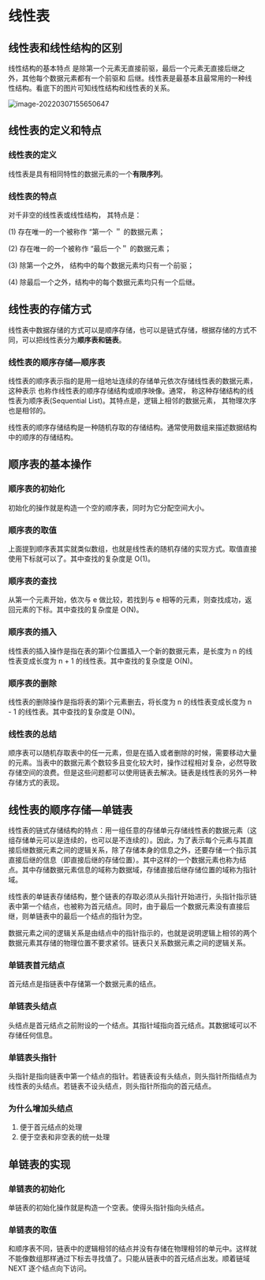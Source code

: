# 线性表

## 线性表和线性结构的区别

线性结构的基本特点 是除第一个元素无直接前驱，最后一个元素无直接后继之外，其他每个数据元素都有一个前驱和 后继。线性表是最基本且最常用的一种线性结构。看底下的图片可知线性结构和线性表的关系。

![image-20220307155650647](https://ssuublog.oss-cn-shenzhen.aliyuncs.com/%E6%95%B0%E6%8D%AE%E7%BB%93%E6%9E%84/%E7%BB%AA%E8%AE%BA/%E5%87%A0%E7%A7%8D%E9%80%BB%E8%BE%91%E7%BB%93%E6%9E%84%E5%B1%82%E6%AC%A1%E5%9B%BE.png)

## 线性表的定义和特点

### 线性表的定义

线性表是具有相同特性的数据元素的一个**有限序列**。

### 线性表的特点

对千非空的线性表或线性结构， 其特点是： 

(1) 存在唯一的一个被称作 “第一个 ＂ 的数据元素； 

(2) 存在唯一的一个被称作 “最后一个＂ 的数据元素； 

(3) 除第一个之外， 结构中的每个数据元素均只有一个前驱； 

(4) 除最后一个之外，结构中的每个数据元素均只有一个后继。

## 线性表的存储方式

线性表中数据存储的方式可以是顺序存储，也可以是链式存储，根据存储的方式不同，可以把线性表分为**顺序表和链表**。

### 线性表的顺序存储—顺序表

线性表的顺序表示指的是用一组地址连续的存储单元依次存储线性表的数据元素， 这种表示 也称作线性表的顺序存储结构或顺序映像。通常， 称这种存储结构的线性表为顺序表(Sequential List)。其特点是，逻辑上相邻的数据元素， 其物理次序也是相邻的。

线性表的顺序存储结构是一种随机存取的存储结构。通常使用数组来描述数据结构中的顺序的存储结构。 

## 顺序表的基本操作

### 顺序表的初始化

初始化的操作就是构造一个空的顺序表，同时为它分配空间大小。

### 顺序表的取值

上面提到顺序表其实就类似数组，也就是线性表的随机存储的实现方式。取值直接使用下标就可以了。其中查找的复杂度是 O(1)。

### 顺序表的查找

从第一个元素开始，依次与 e 做比较，若找到与 e 相等的元素，则查找成功，返回元素的下标。其中查找的复杂度是 O(N)。

### 顺序表的插入

线性表的插入操作是指在表的第i个位置插入一个新的数据元素，是长度为 n 的线性表变成长度为 n + 1 的线性表。其中查找的复杂度是 O(N)。

### 顺序表的删除

线性表的删除操作是指将表的第i个元素删去，将长度为 n 的线性表变成长度为 n - 1 的线性表。其中查找的复杂度是 O(N)。

### 线性表的总结

顺序表可以随机存取表中的任一元素，但是在插入或者删除的时候，需要移动大量的元素。当表中的数据元素个数较多且变化较大时，操作过程相对复杂，必然导致存储空间的浪费。但是这些问题都可以使用链表去解决。链表是线性表的另外一种存储方式的表现。

## 线性表的顺序存储—单链表

线性表的链式存储结构的特点：用一组任意的存储单元存储线性表的数据元素（这组存储单元可以是连续的，也可以是不连续的）。因此，为了表示每个元素与其直接后继数据元素之间的逻辑关系，除了存储本身的信息之外，还要存储一个指示其直接后继的信息（即直接后继的存储位置）。其中这样的一个数据元素也称为结点。其中存储数据元素信息的域称为数据域，存储直接后继存储位置的域称为指针域。

线性表的单链表存储结构，整个链表的存取必须从头指针开始进行，头指针指示链表中第一个结点，也被称为首元结点。同时，由于最后一个数据元素没有直接后继，则单链表中的最后一个结点的指针为空。

数据元素之间的逻辑关系是由结点中的指针指示的，也就是说明逻辑上相邻的两个数据元素其存储的物理位置不要求紧邻。链表只关系数据元素之间的逻辑关系。

### 单链表首元结点

首元结点是指链表中存储第一个数据元素的结点。

### 单链表头结点

头结点是首元结点之前附设的一个结点。其指针域指向首元结点。其数据域可以不存储任何信息。

### 单链表头指针

头指针是指向链表中第一个结点的指针。若链表设有头结点，则头指针所指结点为线性表的头结点。若链表不设头结点，则头指针所指向的首元结点。

### 为什么增加头结点

1. 便于首元结点的处理
2. 便于空表和非空表的统一处理

## 单链表的实现

### 单链表的初始化

单链表的初始化操作就是构造一个空表。使得头指针指向头结点。

### 单链表的取值

和顺序表不同，链表中的逻辑相邻的结点并没有存储在物理相邻的单元中。这样就不能像数组那样通过下标去寻找值了。只能从链表中的首元结点出发。顺着链域 NEXT 逐个结点向下访问。

